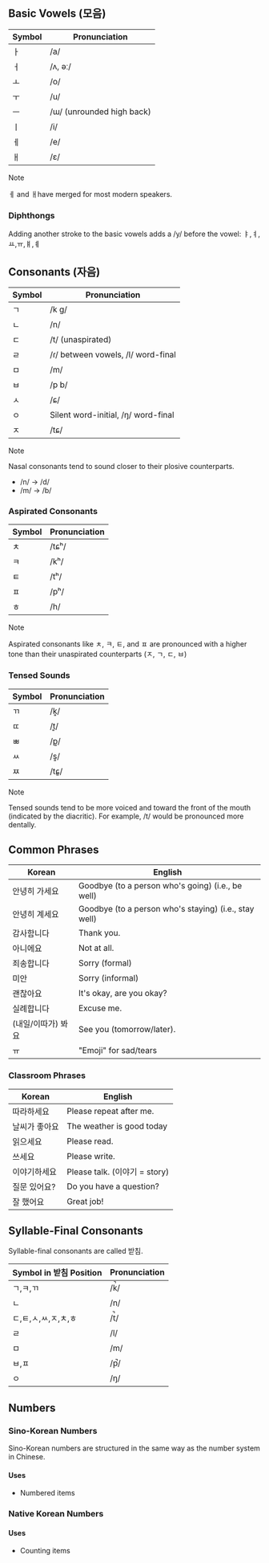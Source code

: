 ## Basic Vowels (모음)

|Symbol|Pronunciation|
|-|-|
|ㅏ|/a/|
|ㅓ|/ʌ, əː/|
|ㅗ|/o/|
|ㅜ|/u/|
|ㅡ|/ɯ/ (unrounded high back)|
|ㅣ|/i/|
|ㅔ|/e/|
|ㅐ|/ɛ/|

>[!note]
>ㅔ and ㅐhave merged for most modern speakers.

### Diphthongs

Adding another stroke to the basic vowels adds a /y/ before the vowel: ㅑ,ㅕ,ㅛ,ㅠ,ㅒ,ㅖ
## Consonants (자음)

|Symbol|Pronunciation|
|-|-|
|ㄱ|/k g/|
|ㄴ|/n/|
|ㄷ|/t/ (unaspirated)|
|ㄹ|/ɾ/ between vowels, /l/ word-final|
|ㅁ|/m/|
|ㅂ|/p b/|
|ㅅ|/ɕ/|
|ㅇ|Silent word-initial, /ŋ/ word-final|
|ㅈ|/tɕ/|

>[!note]
>Nasal consonants tend to sound closer to their plosive counterparts.
>- /n/ → /d/
>- /m/ → /b/

### Aspirated Consonants

|Symbol|Pronunciation|
|-|-|
|ㅊ|/tɕʰ/|
|ㅋ|/kʰ/|
|ㅌ|/tʰ/|
|ㅍ|/pʰ/|
|ㅎ|/h/|

>[!note]
>Aspirated consonants like ㅊ, ㅋ, ㅌ, and ㅍ are pronounced with a higher tone than their unaspirated counterparts (ㅈ, ㄱ, ㄷ, ㅂ)

### Tensed Sounds

|Symbol|Pronunciation|
|-|-|
|ㄲ|/k͈/|
|ㄸ|/t͈/|
|ㅃ|/p͈/|
|ㅆ|/s͈/|
|ㅉ|/tɕ͈/|

>[!note]
>Tensed sounds tend to be more voiced and toward the front of the mouth (indicated by the diacritic). For example, /t/ would be pronounced more dentally.

## Common Phrases

|Korean|English|
|-|-|
|안녕히 가세요|Goodbye (to a person who's going) (i.e., be well)|
|안녕히 계세요|Goodbye (to a person who's staying) (i.e., stay well)|
|감사함니다|Thank you.|
|아니에요|Not at all.|
|죄송합니다|Sorry (formal)|
|미안|Sorry (informal)|
|괜찮아요 |It's okay, are you okay?|
|실례합니다|Excuse me.|
|(내일/이따가) 봐요|See you (tomorrow/later).|
|ㅠ|"Emoji" for sad/tears|

### Classroom Phrases

|Korean| English|
|-|-|
|따라하세요|Please repeat after me.|
|날씨가 좋아요|The weather is good today|
|읽으세요|Please read.|
|쓰세요| Please write.|
|이야기하세요|Please talk. (이야기 = story)|
|질문 있어요?|Do you have a question?|
|잘 했어요|Great job!|

## Syllable-Final Consonants

Syllable-final consonants are called 받침.

|Symbol in 받침 Position|Pronunciation|
|-|-|
|ㄱ,ㅋ,ㄲ|/k̚/|
|ㄴ|/n/|
|ㄷ,ㅌ,ㅅ,ㅆ,ㅈ,ㅊ,ㅎ|/t̚/|
|ㄹ|/l/|
|ㅁ|/m/|
|ㅂ,ㅍ|/p̚/
|ㅇ|/ŋ/|
## Numbers

### Sino-Korean Numbers

Sino-Korean numbers are structured in the same way as the number system in Chinese. 

#### Uses
- Numbered items

### Native Korean Numbers

#### Uses
- Counting items